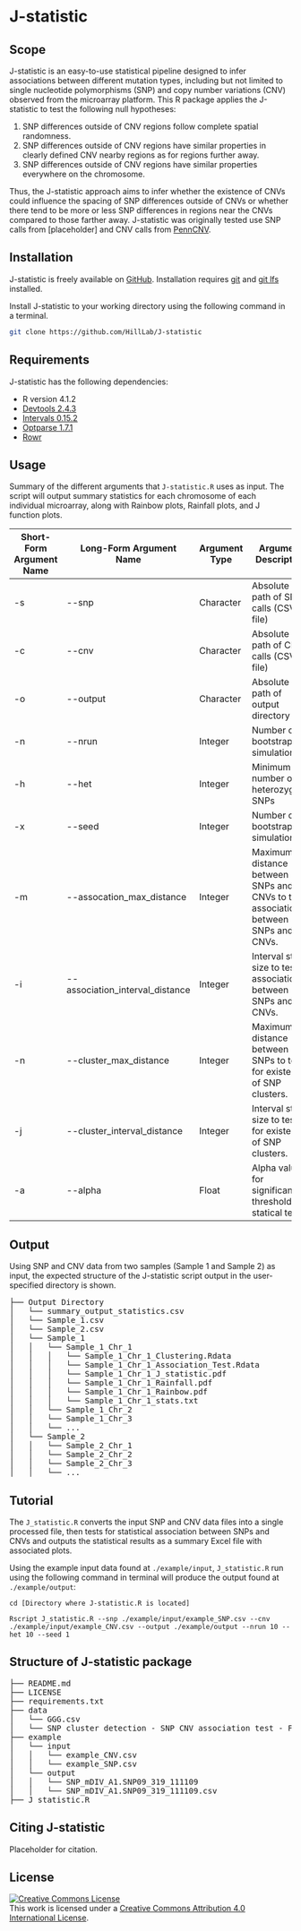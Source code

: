 # J-statistic

## Scope

J-statistic is an easy-to-use statistical pipeline designed to infer associations between different mutation types, including but not limited to single nucleotide polymorphisms (SNP) and copy number variations (CNV) observed from the microarray platform. This R package applies the J-statistic to test the following null hypotheses:

1. SNP differences outside of CNV regions follow complete spatial randomness.
2. SNP differences outside of CNV regions have similar properties in clearly defined CNV nearby regions as for regions further away.
3. SNP differences outside of CNV regions have similar properties everywhere on the chromosome.

Thus, the J-statistic approach aims to infer whether the existence of CNVs could influence the spacing of SNP differences outside of CNVs or whether there tend to be more or less SNP differences in regions near the CNVs compared to those farther away. J-statistic was originally tested use SNP calls from [placeholder] and CNV calls from [PennCNV](http://penncnv.openbioinformatics.org/en/latest/). 

## Installation

J-statistic is freely available on [GitHub](https://github.com/HillLab/J-statistic). Installation requires [git](https://git-scm.com/) and [git lfs](https://git-lfs.github.com/) installed. 

Install J-statistic to your working directory using the following command in a terminal.

```sh
git clone https://github.com/HillLab/J-statistic
```

## Requirements

J-statistic has the following dependencies:
- R version 4.1.2
- [Devtools 2.4.3](https://cran.r-project.org/web/packages/devtools/index.html)
- [Intervals 0.15.2](https://cran.r-project.org/web/packages/intervals/index.html)
- [Optparse 1.7.1](https://cran.r-project.org/web/packages/optparse/index.html)
- [Rowr](https://github.com/cvarrichio/rowr)

## Usage

Summary of the different arguments that `J-statistic.R` uses as input. The script will output summary statistics for each chromosome of each individual microarray, along with Rainbow plots, Rainfall plots, and J function plots.

Short-Form Argument Name| Long-Form Argument Name| Argument Type | Argument Description | Argument Range 
--- | --- | --- | --- | ---
-s | --snp | Character | Absolute file path of SNP calls (CSV file) | User-specified file path
-c | --cnv | Character | Absolute file path of CNV calls (CSV file) | User-specified file path
-o | --output | Character | Absolute file path of output directory | User-specified file path
-n | --nrun | Integer | Number of bootstrap simulations |  Default:10 ; Recommended Range: 10-100
-h | --het | Integer | Minimum number of heterozygous SNPs |  Default:10 ; Recommended Range: 10-100
-x | --seed | Integer | Number of bootstrap simulations |  Default:12345
-m | --assocation_max_distance | Integer | Maximum distance between SNPs and CNVs to test association between SNPs and CNVs. | Default:10000000; Recommended Range: 1000000-50000000
-i | --association_interval_distance | Integer | Interval step size to test association between SNPs and CNVs. | Default: 5000; Recommended Range: 1000-10000
-n | --cluster_max_distance | Integer | Maximum distance between SNPs to test for existence of SNP clusters. | Default:100000; Recommended Range: 10000-500000
-j | --cluster_interval_distance | Integer | Interval step size to test for existence of SNP clusters. | Default: 5000; Recommended Range: 1000-10000
-a | --alpha | Float | Alpha value for significance threshold of statical tests. | Default: 0.05; Recommended Range: 0.01-0.10

## Output

Using SNP and CNV data from two samples (Sample 1 and Sample 2) as input, the expected structure of the J-statistic script output in the user-specified directory is shown.
<pre>
├── Output Directory                                                              // User-specified output directory for all test results.
│   └── summary_output_statistics.csv                                             // Summary file of statistical results for all chromosomes of all samples.
│   └── Sample_1.csv                                                              // Sample 1 merged table of input SNP and CNV data. 
│   └── Sample_2.csv                                                              // Sample 1 merged table of input SNP and CNV data. 
│   └── Sample_1                                                                  // Sample 1 directory of all chromosome-specific statistical results and plots. 
│   │   └── Sample_1_Chr_1                                                        // Sample 1 sub-directory of Chromosome 1-specific statistical results and plots.
│   │   │   └── Sample_1_Chr_1_Clustering.Rdata                                   // Sample 1 Chromosome 1: Rdata file of KS test for existence of SNP clusters.
│   │   │   └── Sample_1_Chr_1_Association_Test.Rdata                             // Sample 1 Chromosome 1: Rdata file of J-statistic test for SNP-CNV association.
│   │   │   └── Sample_1_Chr_1_J_statistic.pdf                                    // Sample 1 Chromosome 1: J-statistic plot.
│   │   │   └── Sample_1_Chr_1_Rainfall.pdf                                       // Sample 1 Chromosome 1: Rainfall plot.
│   │   │   └── Sample_1_Chr_1_Rainbow.pdf                                        // Sample 1 Chromosome 1: Rainbow plot.
│   │   │   └── Sample_1_Chr_1_stats.txt                                          // Sample 1 Chromosome 1: SNP cluster and SNP-CNV association test results.
│   │   └── Sample_1_Chr_2                                                        // Sample 1 sub-directory of Chromosome 2-specific statistical results and plots.
│   │   └── Sample_1_Chr_3                                                        // Sample 1 sub-directory of Chromosome 3-specific statistical results and plots.
│   │   └── ...
│   └── Sample_2                                                                  // Sample 2 directory of all chromosome-specific statistical results and plots. 
│   │   └── Sample_2_Chr_1                                                        // Sample 2 sub-directory of Chromosome 1-specific statistical results and plots.
│   │   └── Sample_2_Chr_2                                                        // Sample 2 sub-directory of Chromosome 2-specific statistical results and plots. 
│   │   └── Sample_2_Chr_3                                                        // Sample 2 sub-directory of Chromosome 3-specific statistical results and plots.
│   │   └── ...
</pre>

## Tutorial

The `J_statistic.R` converts the input SNP and CNV data files into a single processed file, then tests for statistical association between SNPs and CNVs and outputs the statistical results as a summary Excel file with associated plots. 

Using the example input data found at `./example/input`, `J_statistic.R` run using the following command in terminal will produce the output found at `./example/output`:

`cd [Directory where J-statistic.R is located]`

`Rscript J_statistic.R --snp ./example/input/example_SNP.csv --cnv ./example/input/example_CNV.csv --output ./example/output --nrun 10 --het 10 --seed 1`

## Structure of J-statistic package
<pre>
├── README.md                                                                     // README. 
├── LICENSE                                                                       // Copy of the Creative Commons Attribution 4.0 License (CC BY). 
├── requirements.txt                                                              // List of package dependencies.   
├── data                                                                          // Directory containing 2 reference datasets. 
│   └── GGG.csv                                                                   // Reference dataset. 
│   └── SNP cluster detection - SNP CNV association test - FUNCTION v4.RData      // Reference dataset. 
├── example                                                                       // Directory containing example input and output files. 
│   └── input                                                                     // Directory containing example input SNP and CNV files. 
│   │   └── example_CNV.csv                                                       // Example SNP file used as input into J-statistic script. 
│   │   └── example_SNP.csv                                                       // Example CNV file used as input into J-statistic script. 
│   └── output                                                                    // Directory containing example output summary statistics and Rainfall, Rainbow, and J function plots. 
│   │   └── SNP_mDIV_A1.SNP09_319_111109                                          // Directory containing summary statistics and plots for one microarray. 
│   │   └── SNP_mDIV_A1.SNP09_319_111109.csv                                      // Processed data combining SNP and CNV input files. 
├── J_statistic.R                                                                 // J-statistic R script. 
</pre>

## Citing J-statistic

Placeholder for citation.

## License

<a rel="license" href="http://creativecommons.org/licenses/by/4.0/"><img alt="Creative Commons License" style="border-width:0" src="https://i.creativecommons.org/l/by/4.0/88x31.png" /></a><br />This work is licensed under a <a rel="license" href="http://creativecommons.org/licenses/by/4.0/">Creative Commons Attribution 4.0 International License</a>.
